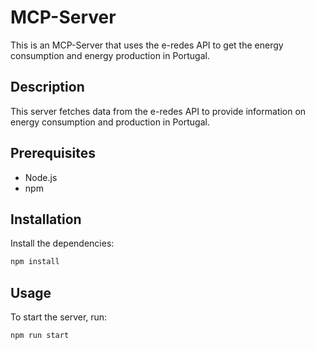 # MCP-Server

This is an MCP-Server that uses the e-redes API to get the energy consumption and energy production in Portugal.

## Description

This server fetches data from the e-redes API to provide information on energy consumption and production in Portugal.

## Prerequisites

- Node.js
- npm

## Installation

Install the dependencies:

```bash
npm install
```

## Usage

To start the server, run:

```bash
npm run start
```
